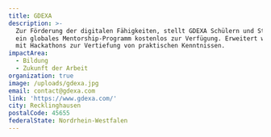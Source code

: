```yaml
---
title: GDEXA
description: >-
  Zur Förderung der digitalen Fähigkeiten, stellt GDEXA Schülern und Studenten
  ein globales Mentorship-Programm kostenlos zur Verfügung. Erweitert wird dies
  mit Hackathons zur Vertiefung von praktischen Kenntnissen.
impactArea:
  - Bildung
  - Zukunft der Arbeit
organization: true
image: /uploads/gdexa.jpg
email: contact@gdexa.com
link: 'https://www.gdexa.com/'
city: Recklinghausen
postalCode: 45655
federalState: Nordrhein-Westfalen
---
```

